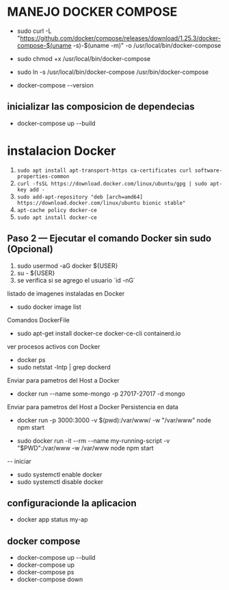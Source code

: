# MANEJO DOCKER COMPOSE

- sudo curl -L "https://github.com/docker/compose/releases/download/1.25.3/docker-compose-$(uname -s)-$(uname -m)" -o /usr/local/bin/docker-compose

- sudo chmod +x /usr/local/bin/docker-compose

- sudo ln -s /usr/local/bin/docker-compose /usr/bin/docker-compose

- docker-compose --version

## inicializar las composicion de dependecias

- docker-compose up --build

# instalacion Docker

1. `sudo apt install apt-transport-https ca-certificates curl software-properties-common`
2. `curl -fsSL https://download.docker.com/linux/ubuntu/gpg | sudo apt-key add -`
3. `sudo add-apt-repository "deb [arch=amd64] https://download.docker.com/linux/ubuntu bionic stable"`
4. `apt-cache policy docker-ce`
5. `sudo apt install docker-ce`


## Paso 2 — Ejecutar el comando Docker sin sudo (Opcional)

1. sudo usermod -aG docker ${USER}
2. su - ${USER}
3. se verifica si se agrego el usuario ´id -nG´

listado de imagenes instaladas en Docker

- sudo docker image list

Comandos DockerFile

- sudo apt-get install docker-ce docker-ce-cli containerd.io

ver procesos activos con Docker

- docker ps
- sudo netstat -lntp | grep dockerd

Enviar para pametros del Host a Docker

- docker run --name some-mongo -p 27017-27017 -d mongo

Enviar para pametros del Host a Docker Persistencia en data

- docker run -p 3000:3000 -v $(pwd):/var/www/ -w "/var/www" node npm start

- sudo docker run -it --rm --name my-running-script -v "$PWD":/var/www -w /var/www node npm start


-- iniciar

- sudo systemctl enable docker
- sudo systemctl disable docker

## configuracionde la aplicacion

- docker app status my-ap

## docker compose
- docker-compose up  --build
- docker-compose up 
- docker-compose ps
- docker-compose down